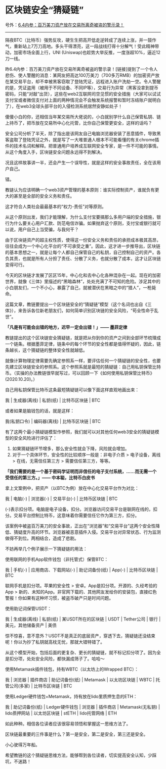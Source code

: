 # 区块链安全“猜疑链”

号外：[6.4内参：百万美刀资产放在交易所离奇被盗的警示录！](http://rd.liujiaolian.com/i/20240604)

* * *

隔夜BTC（比特币）强势反攻，硬生生把高开低走逆转成了连续上涨，并一鼓作气，重新站上7万刀高地。多头干得漂亮，这一段战线打得十分解气！受此精神带动，加密市场全面上行，UNI (Uniswap)也趁势大举反推，一度涨超10%，逼近12刀一线。

昨6.4内参：百万美刀资产放在交易所离奇被盗的警示录！[链接]提到了一个令人悲伤、使人警醒的消息：某网友把高达100万美刀（700多万RMB）的加密资产放在某交易平台，却不幸被黑客窃取了登陆凭证，远程进入账户洗劫一空。令人警醒的是，凭证盗用（被用于不同设备、不同IP等），交易行为异常（黑客没拿到提币密码，只能“对敲”出货），这些在web2互联网司空见惯的安全措施（大家可以试试支付宝或者微信支付对上面的两种情况会不会触发系统报警和暂时冻结账户就明白了），在web3全球头部平台的入侵检测系统居然安静如处子！

傻傻小白的你，还相信当年某交易所大佬说的，小白就别学什么自己保管私钥、链上持币了，把币放在交易所中心化托管，比你自己保管更安全，这样的话吗？

安全公司分析了半天，除了指出是该网友自己电脑浏览器安装了恶意插件，导致黑客盗取了登陆凭证之外，就是写了一大堆普通人根本不可能看懂的有关chrome插件的技术名词和解释。把普通用户培养成互联网安全专家，是一件不可能的事情。从这个角度入手，区块链安全问题永远得不到解决。

况且这样故事讲一半，还会产生一个误导性，就是这样的安全事故责任，全在该用户自己。

错。

教链认为应该明确一个web3资产管理的基本原则：谁实际控制资产，谁就负有更大的甚至是全部的安全义务和责任。

这才符合人类社会最最基本的“权力-责任”对等原则。

从这个原则出发，我们才能理解，为什么支付宝要搞那么多用户端的安全措施，银行为什么要关心用户汇款、防范电信诈骗。如果抛弃这个原则，支付宝或银行就可以说，用户自己上当受骗，与我何干？

由于区块链资产的超主权性质，使得这一份安全义务和责任的承担成本极其高昂，往往会成为一个中心化平台的“不可承受之重”。因此，这才进一步推导出，区块链的基本思想之一，就是让每个人都自己保管自己的私钥，自己控制自己的资产。各负其责，也就是所有人分担了责任、分散了义务，也就分散了成本，这才让区块链变得可行。

今天的区块链才发展了区区15年，中心化和去中心化各种混杂在一起。现在的加密世界，就像《三体》里描述的“黑暗森林”，处处充满了不可知的危险。涉足其中的小白朋友们，一个不小心，暴露了自己，就被潜伏在黑暗之中的“猎人”，一枪毙命。

这篇文章，教链要提出一个区块链安全的“猜疑链”模型（这个名词也出自《三体》），来告诉各位新老朋友们，如何简单识别区块链的安全风险，“苟全性命于乱世”。

**「凡是有可能会出错的地方，迟早一定会出错！」—— 墨菲定律**

教链提出的这个区块链安全猜疑链，就是把从你到你的资产之间到全部环节梳理成一个链条。根据墨菲定律，链条中的每个环节的安全性都是值得怀疑的，因此，链条越长，这个猜疑链的整体安全性就越低。

就像计算物理定律需要先确定参照系一样，要评估任何一个猜疑链的安全性，也要先建立区块链安全的参照系。这个参照系就是最短的猜疑链：自己用私钥保管比特币。（实操的办法教链很早就写过，可以回顾一下《如何使用私钥保管比特币》(2020.10.20)。）

自己用私钥保管比特币这条最短猜疑链可以像下面这样直观地画出来：

我
|
生成器(离线)
|
私钥(纸)
|
比特币区块链
|
BTC

或者如果是脑钱包的话，就是这样：

我(私钥口令)
|
编码器(离线)
|
比特币区块链
|
BTC

有了这两个最小猜疑链模型作参照，我们就可以对其他任何web3安全的猜疑链模型的安全风险进行评估了：

1. 如果猜疑链环节增多，那么安全性就会下降，风险就会增加。
2. 对于一个具体环节，安全性的比较顺序一般是：非电子介质 > 电子设备，离线 > 在线，无需信任第三方 > 需要信任第三方，等等。

**「我们需要的是一个基于密码学证明而非信任的电子支付系统，……而无需一个受信任的第三方。」—— 中本聪，比特币白皮书**

拿上文案例中，把资产（以BTC为例）放在中心化交易平台作为对比：

我
|
电脑(-)
|
浏览器(-)
|
交易平台(-)
|
比特币区块链
|
BTC

(-)表示扣分项。电脑是电子设备，扣分。浏览器访问交易平台是联网在线的，扣分。交易平台控制比特币，这意味着你需要信任它作为第三方，扣分。

该案例中被盗百万美刀的安全事故，正出在“浏览器”和“交易平台”这两个安全性降低、猜疑度升高的环节。浏览器被恶意插件入侵。交易平台对异常状态、行为监测做得不到位。两相结合，造成了悲剧。

不妨再举几个例子展示一下猜疑链的用法：

使用联网的手机App软件钱包（非托管式）保管BTC：

我
|
手机(-)
|
应用商店、下载网站(-)
|
助记词备份(纸)
|
App(-)
|
比特币区块链
|
BTC

联网手机是扣分项。苹果的安全性 > 安卓。App是扣分项。开源的、久经考验的App > 新的、未知的App。非官网下载的、其他网友发给你的安装包，直接红色警报！你如果有这种坏习惯，被盗币破产只是时间问题。

使用助记词保管USDT：

我
|
生成器(离线)
|
私钥(纸)
|
某USDT所在的区块链
|
USDT
|
Tether公司
|
银行
|
美元，其他储备资产
|
美债

惊不惊喜，意不意外？USDT不是真正的底层资产，穿透下去，猜疑链还没结束呢！你以为抄了私钥就高枕无忧，那就大错特错了。

从这个模型开始，包括后面的更复杂、更长的猜疑链，就不标记扣分项了。因为全是扣分项，处处安全风险，都快漏成筛子了。哈哈～

使用Metamask插件钱包，持有WBTC（以太坊上的Wrapped BTC）：

我
|
浏览器
|
插件商店
|
助记词备份(纸)
|
Metamask
|
以太坊区块链
|
WBTC
|
托管公司(多家)
|
比特币区块链
|
BTC

使用Ledger硬件钱包+Metamask，持有放在lido里质押生息的ETH：

我
|
助记词备份(纸)
|
Ledger硬件钱包
|
浏览器
|
插件商店
|
Metamask(无私钥)
|
lido质押网站
|
以太坊区块链
|
stETH
|
lido托管网络
|
ETH

如此种种。相信各位读者应该很容易领悟和掌握这一思维方法了。

区块链最重要的三件事是什么？第一是安全，第二是安全，第三还是安全。

小心驶得万年船。

希望教链的这个猜疑链思维方法，能够帮到各位读者，切实提高安全认知，少踩坑，不迷路！
